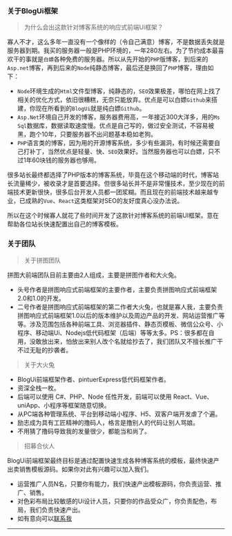 ### 关于BlogUi框架

> 为什么会出这款针对博客系统的响应式前端Ui框架？

寡人不才，这么多年一直没有一个像样的（令自己满意）博客，不是数据丢失就是服务器到期。我买的服务器一般是PHP环境的，一年280左右。为了节约成本最喜欢干的事就是`白嫖`各种免费的服务器。所以从先开始的`PHP`版博客，到后来的`Asp.net`博客，再到后来的`Node`纯静态博客，最后还是换回了`PHP`博客，理由如下：

* `Node`环境生成的`Html`文件型博客，纯静态的，`SEO`效果极差，哪怕在网上找了相关的优化方式，依旧很糟糕，无奈只能放弃。优点是可以白嫖`Github`来搭建，你现在所看到的`BlogUi`就是纯白嫖`Github`。
* `Asp.Net`环境自己开发的博客，服务器费用高，一年接近300大洋多，用的`Ms Sql`数据库，数据读取速度慢。优点是自己写的，做过安全测试，不容易被黑，跑个10年，只要服务器不出问题基本稳如老狗。
* `PHP`语言类的博客，因为用的开源博客系统，多少有些漏洞，有时候还需要自己打补丁，当然优点是轻量、快、`SEO`效果好。当然服务器也可以白嫖，只不过1年60块钱的服务器也够用。

很多站长最终都选择了PHP版本的博客系统，毕竟在这个移动端的时代，博客站长流量稀少，被收录才是首要选择。但很多站长并不是非常懂技术，至少现在的前端技术更新很快，很多后台开发人员都一团浆糊。而且现在的前端技术越来越专业，已成熟的`Vue`、`React`这类框架对SEO的友好度真心没办法说。

所以在这个时候寡人就花了些时间开发了这款针对博客系统的前端UI框架。意在帮助各位站长快速配置出自己的博客模板。

### 关于团队

> 关于拼图团队

拼图大前端团队目前主要由2人组成，主要是拼图作者和大火兔。

* 头号作者是拼图响应式前端框架的主要作者，主要负责拼图响应式前端框架2.0和1.0的开发。
* 二号作者是拼图响应式前端框架的第二作者大火兔，也就是寡人我，主要负责拼图响应式前端框架1.0以后的版本维护以及周边产品的开发、网站运营推广等等。涉及范围包括各种前端工具、浏览器插件、静态页模板、微信公众号、小程序、移动端Ui、Nodejs低代码框架（后端）等等太多。PS：很多都在自用，没敢放出来，怕放出来别人改个名就给抄去了，我们团队又不擅长推广干不过无耻的抄袭者。

> 关于大火兔

* BlogUi前端框架作者、pintuerExpress低代码框架作者。 
* 资深全栈一枚。
* 后端可以使用 C#、PHP、Node 任性开发，前端可以使用 React、Vue、uniApp、小程序等框架随意切换。
* 从PC端各种管理系统、平台到移动端小程序、H5、双客户端开发虐了个遍。
* 励志成为具有工匠精神的撸码人，格言是撸别人的代码让别人骂娘。
* 不用猜了撸码导致我的发量很少，都能当和尚了。

> 招募合伙人

BlogUi前端框架最终目标是通过配置快速生成各种博客系统的模板，最终快速产出卖销售模板源码。如果你对此有兴趣可以加入我们。

* 运营推广人员N名，只要你有能力，我们快速产出模板源码，你负责运营、推广、销售。
* 对色彩布局比较敏感的Ui设计人员，只要你的作品受众广，你负责配色，布局，我们负责快速产出。
* 如有意向可以[联系我](mailto:1979788761@qq.com?subject=来自BlogUi网站的反馈&body=你好，我是BlogUi前端框架的用户，我有一些问题需要反馈和请教。)

---
